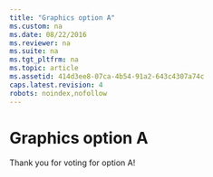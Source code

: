 ```yaml
---
title: "Graphics option A"
ms.custom: na
ms.date: 08/22/2016
ms.reviewer: na
ms.suite: na
ms.tgt_pltfrm: na
ms.topic: article
ms.assetid: 414d3ee8-07ca-4b54-91a2-643c4307a74c
caps.latest.revision: 4
robots: noindex,nofollow
---
```

# Graphics option A
Thank you for voting for option A!